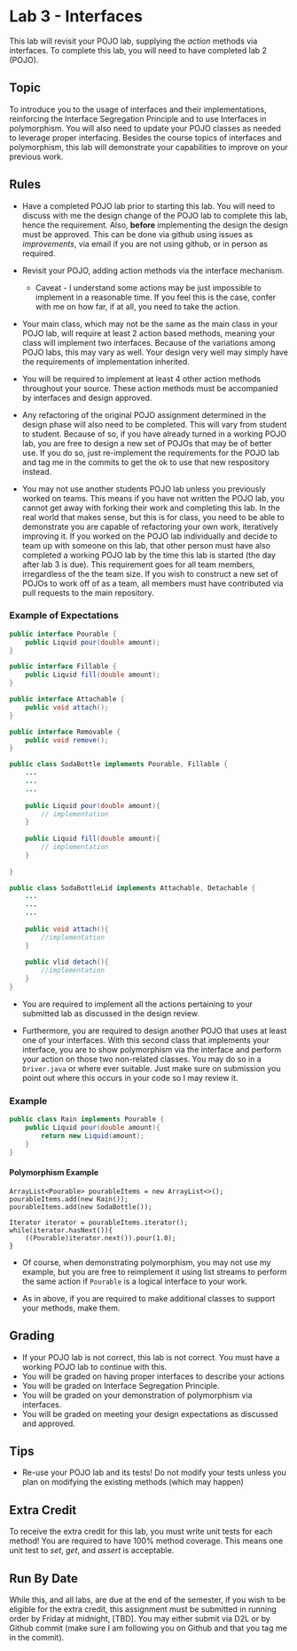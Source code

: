 # Lab 3 - Interfaces
This lab will revisit your POJO lab, supplying the *action* methods via interfaces. To complete this lab, you will need to have completed lab 2 (POJO).

## Topic
To introduce you to the usage of interfaces and their implementations, reinforcing the Interface Segregation Principle and to use Interfaces in polymorphism. You will also need to update your POJO classes as needed to leverage proper interfacing. Besides the course topics of interfaces and polymorphism, this lab will demonstrate your capabilities to improve on your previous work. 


## Rules
* Have a completed POJO lab prior to starting this lab. You will need to discuss with me the design change of the POJO lab to complete this lab, hence the requirement. Also, **before** implementing the design the design must be approved. This can be done via github using issues as *improvements*, via email if you are not using github, or in person as required.  
* Revisit your POJO, adding action methods via the interface mechanism.
	* Caveat - I understand some actions may be just impossible to implement in a reasonable time. If you feel this 
    	is the case, confer with me on how far, if at all, you need to take the action.

* Your main class, which may not be the same as the main class in your POJO lab, will require at least 2 action based methods, meaning your class will implement two interfaces. Because of the variations among POJO labs, this may vary as well. Your design very well may simply have the requirements of implementation inherited. 

* You will be required to implement at least 4 other action methods throughout your source. These action methods must be accompanied by interfaces and design approved.

* Any refactoring of the original POJO assignment determined in the design phase will also need to be completed. This will vary from student to student. Because of so, if you have already turned in a working POJO lab, you are free to design a new set of POJOs that may be of better use. If you do so, just re-implement the requirements for the POJO lab and tag me in the commits to get the ok to use that new respository instead.

* You may not use another students POJO lab unless you previously worked on teams. This means if you have not written the POJO lab, you cannot get away with forking their work and completing this lab. In the real world that makes sense, but this is for class, you need to be able to demonstrate you are capable of refactoring your own work, iteratively improving it. If you worked on the POJO lab individually and decide to team up with someone on this lab, that other person must have also completed a working POJO lab by the time this lab is started (the day after lab 3 is due). This requirement goes for all team members, irregardless of the the team size. If you wish to construct a new set of POJOs to work off of as a team, all members must have contributed via pull requests to the main repository.

### Example of Expectations

```java
public interface Pourable {
	public Liquid pour(double amount);
}

public interface Fillable {
	public Liquid fill(double amount);
}

public interface Attachable {
	public void attach();
}

public interface Removable {
	public void remove();
} 

public class SodaBottle implements Pourable, Fillable {
	...
	...
	...
	
	public Liquid pour(double amount){
		// implementation
	}
	
	public Liquid fill(double amount){
		// implementation
	}
	
}

public class SodaBottleLid implements Attachable, Detachable {
	...
	...
	...
	
	public void attach(){
		//implementation
	}
	
	public vlid detach(){
		//implementation
	}
}
```

* You are required to implement all the actions pertaining to your submitted lab as discussed in the design review.

* Furthermore, you are required to design another POJO that uses at least one of your interfaces. With this second class that implements your interface, you are to show polymorphism via the interface and perform your action on those two non-related classes. You may do so in a `Driver.java` or where ever suitable. Just make sure on submission you 
 point out where this occurs in your code so I may review it.
	
	
### Example

```java
public class Rain implements Pourable {
	public Liquid pour(double amount){
		return new Liquid(amount);
	}
}
```

#### Polymorphism Example

	ArrayList<Pourable> pourableItems = new ArrayList<>();
	pourableItems.add(new Rain());
	pourableItems.add(new SodaBottle());
	
	Iterator iterator = pourableItems.iterator();
	while(iterator.hasNext()){
		((Pourable)iterator.next()).pour(1.0);
	}
	
* Of course, when demonstrating polymorphism, you may not use my example, but you are free to reimplement it using list streams to perform the same action if `Pourable` is a logical interface to your work.


* As in above, if you are required to make additional classes to support your methods, make them. 


## Grading
* If your POJO lab is not correct, this lab is not correct. You must have a working POJO lab to continue with this.
* You will be graded on having proper interfaces to describe your actions
* You will be graded on Interface Segregation Principle.
* You will be graded on your demonstration of polymorphism via interfaces.
* You will be graded on meeting your design expectations as discussed and approved.

## Tips 
* Re-use your POJO lab and its tests! Do not modify your tests unless you plan on modifying the existing methods (which may happen)

## Extra Credit
To receive the extra credit for this lab, you must write unit tests for each method! You are required to have 100% method coverage. This means one unit test to *set*, *get*, and *assert* is acceptable. 
 

## Run By Date
While this, and all labs, are due at the end of the semester, if you wish to be eligible for the extra credit, this assignment must be submitted in running order by Friday at midnight, [TBD]. You may either submit via D2L or by Github commit (make sure I am following you on Github and that you tag me in the commit).